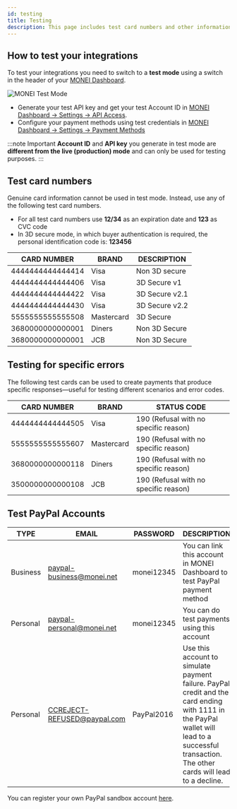 ```yaml
---
id: testing
title: Testing
description: This page includes test card numbers and other information to make sure your integration works as planned.
---
```


## How to test your integrations

To test your integrations you need to switch to a **test mode** using a switch in the header of your [MONEI Dashboard](https://dashboard.monei.com).

![MONEI Test Mode](/img/test-mode.jpg)

- Generate your test API key and get your test Account ID in [MONEI Dashboard → Settings → API Access](https://dashboard.monei.com/settings/api).
- Configure your payment methods using test credentials in [MONEI Dashboard → Settings → Payment Methods](https://dashboard.monei.com/settings/payment-methods)

:::note Important
**Account ID** and **API key** you generate in test mode are **different from the live (production) mode** and can only be used for testing purposes.
:::

## Test card numbers

Genuine card information cannot be used in test mode. Instead, use any of the following test card numbers.

- For all test card numbers use **12/34** as an expiration date and **123** as CVC code
- In 3D secure mode, in which buyer authentication is required, the personal identification code is: **123456**

| CARD NUMBER      | BRAND      | DESCRIPTION   |
| ---------------- | ---------- | ------------- |
| 4444444444444414 | Visa       | Non 3D secure |
| 4444444444444406 | Visa       | 3D Secure v1  |
| 4444444444444422 | Visa       | 3D Secure v2.1|
| 4444444444444430 | Visa       | 3D Secure v2.2|
| 5555555555555508 | Mastercard | 3D Secure     |
| 3680000000000001 | Diners     | Non 3D Secure |
| 3680000000000001 | JCB        | Non 3D Secure |

## Testing for specific errors

The following test cards can be used to create payments that produce specific responses—useful for testing different scenarios and error codes.

| CARD NUMBER      | BRAND      | STATUS CODE                           |
| ---------------- | ---------- | ------------------------------------- |
| 4444444444444505 | Visa       | 190 (Refusal with no specific reason) |
| 5555555555555607 | Mastercard | 190 (Refusal with no specific reason) |
| 3680000000000118 | Diners     | 190 (Refusal with no specific reason) |
| 3500000000000108 | JCB        | 190 (Refusal with no specific reason) |

## Test PayPal Accounts

| TYPE     | EMAIL                       | PASSWORD   | DESCRIPTION                                                                                                                                                                                   |
| -------- | --------------------------- | ---------- | --------------------------------------------------------------------------------------------------------------------------------------------------------------------------------------------- |
| Business | paypal-business@monei.net   | monei12345 | You can link this account in MONEI Dashboard to test PayPal payment method                                                                                                                    |
| Personal | paypal-personal@monei.net   | monei12345 | You can do test payments using this account                                                                                                                                                   |
| Personal | CCREJECT-REFUSED@paypal.com | PayPal2016 | Use this account to simulate payment failure. PayPal credit and the card ending with 1111 in the PayPal wallet will lead to a successful transaction. The other cards will lead to a decline. |

You can register your own PayPal sandbox account [here](https://sandbox.paypal.com/).
